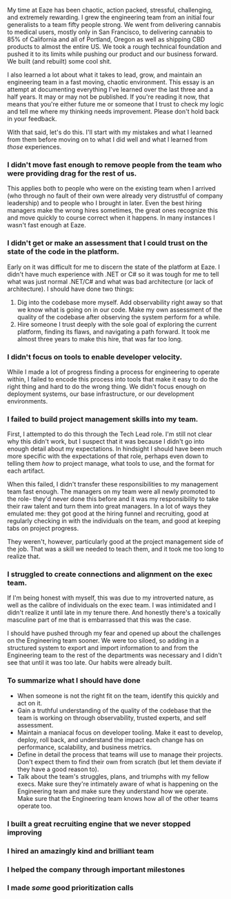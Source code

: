 My time at Eaze has been chaotic, action packed, stressful, challenging, and extremely rewarding. I grew the engineering team from an initial four generalists to a team fifty people strong. We went from delivering cannabis to medical users, mostly only in San Francisco, to delivering cannabis to 85% of California and all of Portland, Oregon as well as shipping CBD products to almost the entire US. We took a rough technical foundation and pushed it to its limits while pushing our product and our business forward. We built (and rebuilt) some cool shit.

I also learned a lot about what it takes to lead, grow, and maintain an engineering team in a fast moving, chaotic environment. This essay is an attempt at documenting everything I've learned over the last three and a half years. It may or may not be published. If you're reading it now, that means that you're either future me or someone that I trust to check my logic and tell me where my thinking needs improvement. Please don't hold back in your feedback.

With that said, let's do this. I'll start with my mistakes and what I learned from them before moving on to what I did well and what I learned from *those* experiences.

### I didn't move fast enough to remove people from the team who were providing drag for the rest of us.

This applies both to people who were on the existing team when I arrived (who through no fault of their own were already very distrustful of company leadership) and to people who I brought in later. Even the best hiring managers make the wrong hires sometimes, the great ones recognize this and move quickly to course correct when it happens. In many instances I wasn't fast enough at Eaze.

### I didn't get or make an assessment that I could trust on the state of the code in the platform.

Early on it was difficult for me to discern the state of the platform at Eaze. I didn't have much experience with .NET or C# so it was tough for me to tell what was just normal .NET/C# and what was bad architecture (or lack of architecture). I should have done two things:

1. Dig into the codebase more myself. Add observability right away so that we know what is going on in our code. Make my own assessment of the quality of the codebase after observing the system perform for a while.
2. Hire someone I trust deeply with the sole goal of exploring the current platform, finding its flaws, and navigating a path forward. It took me almost three years to make this hire, that was far too long.

### I didn't focus on tools to enable developer velocity.

While I made a lot of progress finding a process for engineering to operate within, I failed to encode this process into tools that make it easy to do the right thing and hard to do the wrong thing. We didn't focus enough on deployment systems, our base infrastructure, or our development environments.

### I failed to build project management skills into my team.

First, I attempted to do this through the Tech Lead role. I'm still not clear why this didn't work, but I suspect that it was because I didn't go into enough detail about my expectations. In hindsight I should have been much more specific with the expectations of that role, perhaps even down to telling them *how* to project manage, what tools to use, and the format for each artifact.

When this failed, I didn't transfer these responsibilities to my management team fast enough. The managers on my team were all newly promoted to the role- they'd never done this before and it was my responsibility to take their raw talent and turn them into great managers. In a lot of ways they emulated me: they got good at the hiring funnel and recruiting, good at regularly checking in with the individuals on the team, and good at keeping tabs on project progress.

They weren't, however, particularly good at the project management side of the job. That was a skill we needed to teach them, and it took me too long to realize that.

### I struggled to create connections and alignment on the exec team.

If I'm being honest with myself, this was due to my introverted nature, as well as the calibre of individuals on the exec team. I was intimidated and I didn't realize it until late in my tenure there. And honestly there's a toxically masculine part of me that is embarrassed that this was the case.

I should have pushed through my fear and opened up about the challenges on the Engineering team sooner. We were too siloed, so adding in a structured system to export and import information to and from the Engineering team to the rest of the departments was necessary and I didn't see that until it was too late. Our habits were already built.

### To summarize what I should have done

- When someone is not the right fit on the team, identify this quickly and act on it.
- Gain a truthful understanding of the quality of the codebase that the team is working on through observability, trusted experts, and self assessment.
- Maintain a maniacal focus on developer tooling. Make it east to develop, deploy, roll back, and understand the impact each change has on performance, scalability, and business metrics.
- Define in detail the process that teams will use to manage their projects. Don't expect them to find their own from scratch (but let them deviate if they have a good reason to).
- Talk about the team's struggles, plans, and triumphs with my fellow execs. Make sure they're intimately aware of what is happening on the Engineering team and make sure they understand how we operate. Make sure that the Engineering team knows how all of the other teams operate too.

### I built a great recruiting engine that we never stopped improving

### I hired an amazingly kind and brilliant team

### I helped the company through important milestones

### I made *some* good prioritization calls